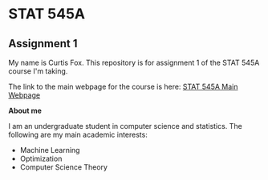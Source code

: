 # STAT 545A
## Assignment 1

My name is Curtis Fox. This repository is for assignment 1 of the STAT 545A course I'm taking.

The link to the main webpage for the course is here: [STAT 545A Main Webpage](http://stat545.com/)

**About me**

I am an undergraduate student in computer science and statistics. The following are my main academic interests:

* Machine Learning
* Optimization
* Computer Science Theory


